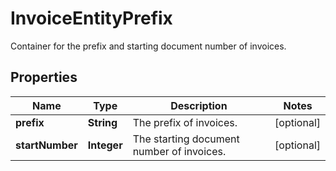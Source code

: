 

# InvoiceEntityPrefix

Container for the prefix and starting document number of invoices. 

## Properties

| Name | Type | Description | Notes |
|------------ | ------------- | ------------- | -------------|
|**prefix** | **String** | The prefix of invoices.  |  [optional] |
|**startNumber** | **Integer** | The starting document number of invoices.  |  [optional] |



